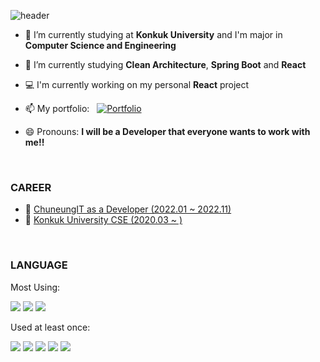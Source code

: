 <!--
### Hi there 👋
**Ji-InPark/Ji-InPark** is a ✨ _special_ ✨ repository because its `README.md` (this file) appears on your GitHub profile.
Here are some ideas to get you started:
- 👯 I’m looking to collaborate on ...
- 🤔 I’m looking for help with ...
- 💬 Ask me about ...
- ⚡ Fun fact: ...
-->

![header](https://capsule-render.vercel.app/api?type=waving&color=auto&height=300&section=header&text=Ji-In%20Park&fontSize=90)

- 🔭 I’m currently studying at **Konkuk University** and I'm major in **Computer Science and Engineering**
- 🌱 I’m currently studying **Clean Architecture**, **Spring Boot** and **React**
- 💻 I'm currently working on my personal **React** project
- 📫 My portfolio: &nbsp; [![Portfolio](https://img.shields.io/badge/Portfolio-Korean-blue?logo=notion)](https://ji-in.notion.site/Ji-In-Park-b922b4142dd0486baec4d80c31fbd806)

- 😄 Pronouns: **I will be a Developer that everyone wants to work with me!!**

<br/>

### **CAREER**

- 👜 <a href = "https://smartdoctor.cc/">ChuneungIT as a Developer (2022.01 ~ 2022.11)</a>
- 📖 <a href = "http://www.konkuk.ac.kr/do/Index.do">Konkuk University CSE (2020.03 ~ )</a>

<br/>

### **LANGUAGE**

Most Using:

<a target="_blank"><img src="https://img.shields.io/badge/JAVA-red?style=flat-square&logo=java&logoColor=white"/></a>
<a target="_blank"><img src="https://img.shields.io/badge/C%23-green?style=flat-square&logo=Csharp&logoColor=white"/></a>
<a target="_blank"><img src="https://img.shields.io/badge/TS-blue?style=flat-square&logo=TypeScript&logoColor=white"/></a>

Used at least once:

<a target="_blank"><img src="https://img.shields.io/badge/C++-blue?style=flat-square&logo=C%2b%2b&logoColor=white"/></a>
<a target="_blank"><img src="https://img.shields.io/badge/C-gray?style=flat-square&logo=C&logoColor=white"/></a>
<a target="_blank"><img src="https://img.shields.io/badge/Python-yellow?style=flat-square&logo=python&logoColor=white"/></a>
<a target="_blank"><img src="https://img.shields.io/badge/Kotlin-blue?style=flat-square&logo=kotlin&logoColor=white"/></a>
<a target="_blank"><img src="https://img.shields.io/badge/JS-yellow?style=flat-square&logo=JavaScript&logoColor=white"/></a>
